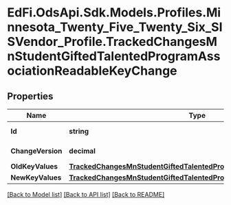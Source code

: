 # EdFi.OdsApi.Sdk.Models.Profiles.Minnesota_Twenty_Five_Twenty_Six_SISVendor_Profile.TrackedChangesMnStudentGiftedTalentedProgramAssociationReadableKeyChange

## Properties

Name | Type | Description | Notes
------------ | ------------- | ------------- | -------------
**Id** | **string** | Resource identifier | [optional] 
**ChangeVersion** | **decimal** | Change version | [optional] 
**OldKeyValues** | [**TrackedChangesMnStudentGiftedTalentedProgramAssociationReadableKey**](TrackedChangesMnStudentGiftedTalentedProgramAssociationReadableKey.md) |  | [optional] 
**NewKeyValues** | [**TrackedChangesMnStudentGiftedTalentedProgramAssociationReadableKey**](TrackedChangesMnStudentGiftedTalentedProgramAssociationReadableKey.md) |  | [optional] 

[[Back to Model list]](../README.md#documentation-for-models) [[Back to API list]](../README.md#documentation-for-api-endpoints) [[Back to README]](../README.md)

